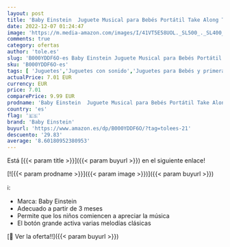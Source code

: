 ```yaml
---
layout: post
title: 'Baby Einstein  Juguete Musical para Bebés Portátil Take Along Tunes con luces y 10 melodías  control de volumen  fácil de llevar agarrar  a partir de 3 meses'
date: 2022-12-07 01:24:47
image: 'https://m.media-amazon.com/images/I/41VT5E58UOL._SL500_._SL400_.jpg'
comments: true
category: ofertas
author: 'tole.es'
slug: 'B000YDDF6O-es Baby Einstein Juguete Musical para Bebés Portátil Take...'
sku: 'B000YDDF6O-es'
tags: [ 'Juguetes','Juguetes con sonido','Juguetes para Bebés y primera infancia','Juguetes y juegos','baby einstein','bebés','🇪🇸', ]
actualPrice: 7.01 EUR
currency: EUR
price: 7.01
comparePrice: 9.99 EUR
prodname: 'Baby Einstein  Juguete Musical para Bebés Portátil Take Along Tunes con luces y 10 melodías  control de volumen  fácil de llevar agarrar  a partir de 3 meses'
country: 'es'
flag: '🇪🇸'
brand: 'Baby Einstein'
buyurl: 'https://www.amazon.es/dp/B000YDDF6O/?tag=tolees-21'
descuento: '29.83'
average: '8.60180952380953'
---
```


Está [{{< param title >}}]({{< param buyurl >}}) en el siguiente enlace!

[![{{< param prodname >}}]({{< param image >}})]({{< param buyurl >}})

ℹ️:

- Marca: Baby Einstein
- Adecuado a partir de 3 meses
- Permite que los niños comiencen a apreciar la música
- El botón grande activa varias melodías clásicas

[🛒 Ver la oferta!!]({{< param buyurl >}})
